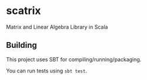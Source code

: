 # scatrix
Matrix and Linear Algebra Library in Scala

## Building
This project uses SBT for compiling/running/packaging.

You can run tests using `sbt test`.
